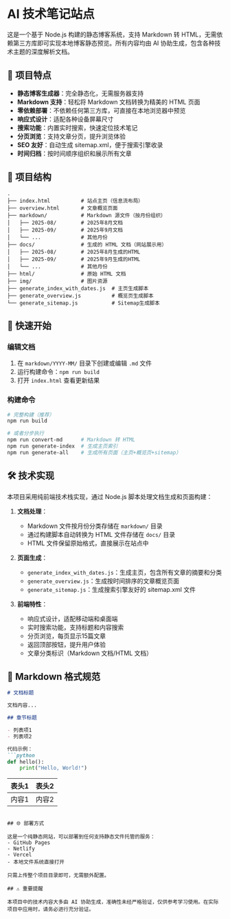 # AI 技术笔记站点

这是一个基于 Node.js 构建的静态博客系统，支持 Markdown 转 HTML，无需依赖第三方库即可实现本地博客静态预览。所有内容均由 AI 协助生成，包含各种技术主题的深度解析文档。

## 🌟 项目特点

- **静态博客生成器**：完全静态化，无需服务器支持
- **Markdown 支持**：轻松将 Markdown 文档转换为精美的 HTML 页面
- **零依赖部署**：不依赖任何第三方库，可直接在本地浏览器中预览
- **响应式设计**：适配各种设备屏幕尺寸
- **搜索功能**：内置实时搜索，快速定位技术笔记
- **分页浏览**：支持文章分页，提升浏览体验
- **SEO 友好**：自动生成 sitemap.xml，便于搜索引擎收录
- **时间归档**：按时间顺序组织和展示所有文章

## 📁 项目结构

```
.
├── index.html          # 站点主页（信息流布局）
├── overview.html       # 文章概览页面
├── markdown/           # Markdown 源文件（按月份组织）
│   ├── 2025-08/        # 2025年8月文档
│   ├── 2025-09/        # 2025年9月文档
│   └── ...             # 其他月份
├── docs/               # 生成的 HTML 文档（网站展示用）
│   ├── 2025-08/        # 2025年8月生成的HTML
│   ├── 2025-09/        # 2025年9月生成的HTML
│   └── ...             # 其他月份
├── html/               # 原始 HTML 文档
├── img/                # 图片资源
├── generate_index_with_dates.js  # 主页生成脚本
├── generate_overview.js          # 概览页生成脚本
└── generate_sitemap.js           # Sitemap生成脚本
```

## 🚀 快速开始

### 编辑文档
1. 在 `markdown/YYYY-MM/` 目录下创建或编辑 `.md` 文件
2. 运行构建命令：`npm run build`
3. 打开 `index.html` 查看更新结果

### 构建命令
```bash
# 完整构建（推荐）
npm run build

# 或者分步执行
npm run convert-md      # Markdown 转 HTML
npm run generate-index  # 生成主页索引
npm run generate-all    # 生成所有页面（主页+概览页+sitemap）
```

## 🛠 技术实现

本项目采用纯前端技术栈实现，通过 Node.js 脚本处理文档生成和页面构建：

1. **文档处理**：
   - Markdown 文件按月份分类存储在 `markdown/` 目录
   - 通过构建脚本自动转换为 HTML 文件存储在 `docs/` 目录
   - HTML 文件保留原始格式，直接展示在站点中

2. **页面生成**：
   - `generate_index_with_dates.js`：生成主页，包含所有文章的摘要和分类
   - `generate_overview.js`：生成按时间排序的文章概览页面
   - `generate_sitemap.js`：生成搜索引擎友好的 sitemap.xml 文件

3. **前端特性**：
   - 响应式设计，适配移动端和桌面端
   - 实时搜索功能，支持标题和内容搜索
   - 分页浏览，每页显示15篇文章
   - 返回顶部按钮，提升用户体验
   - 文章分类标识（Markdown 文档/HTML 文档）

## 📝 Markdown 格式规范

```markdown
# 文档标题

文档内容...

## 章节标题

- 列表项1
- 列表项2

代码示例：
```python
def hello():
    print("Hello, World!")
```

| 表头1 | 表头2 |
|-------|-------|
| 内容1 | 内容2 |
```

## 🌐 部署方式

这是一个纯静态网站，可以部署到任何支持静态文件托管的服务：
- GitHub Pages
- Netlify
- Vercel
- 本地文件系统直接打开

只需上传整个项目目录即可，无需额外配置。

## ⚠️ 重要提醒

本项目中的技术内容大多由 AI 协助生成，准确性未经严格验证，仅供参考学习使用。在实际项目中应用时，请务必进行充分验证。